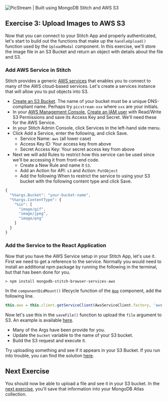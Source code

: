 ![PicStream | Built using MongoDB Stitch and AWS S3](../picstream_logo.png)

## Exercise 3: Upload Images to AWS S3

Now that you can connect to your Stitch App and properly authenticated, let's start to build out the functions that make up the `handleUpload()` function used by the `UploadModal` component. In this exercise, we'll store the image file in an S3 Bucket and return an object with details about the file and S3.

### Add AWS Service in Stitch

Stitch provides a generic [AWS services](https://docs.mongodb.com/stitch/services/aws/) that enables you to connect to many of the AWS cloud-based services. Let's create a services instance that will allow you to put objects into S3.

- [Create an S3 Bucket](https://docs.aws.amazon.com/AmazonS3/latest/gsg/CreatingABucket.html). The name of your bucket must be a unique DNS-compliant name. Perhaps try `picstream-xxx` where `xxx` are your initials.
- In your [AWS Management Console](https://console.aws.amazon.com), [Create an IAM user](https://docs.aws.amazon.com/IAM/latest/UserGuide/best-practices.html#create-iam-users) with Read/Write S3 Permissions and save its Access Key and Secret. We'll need these for the AWS Service.
- In your Stitch Admin Console, click Services in the left-hand side menu.
- Click Add a Service, enter the following, and click Save.
  - Service Name: `aws` (all lower case)
  - Access Key ID: Your access key from above
  - Secret Access Key: Your secret access key from above
- Next we will add Rules to restrict how this service can be used since we'll be accessing it from front-end code.
  - Create a New Rule and name it `S3`.
  - Add an Action for API: `s3` and Action: `PutObject`
  - Add the following When to restrict the service to using your S3 bucket with the following content type and click Save.

```javascript
{
  "%%args.Bucket": "your-bucket-name",
  "%%args.ContentType": {
    "%in": [
      "image/gif",
      "image/jpeg",
      "image/png"
    ]
  }
}
```

### Add the Service to the React Application

Now that you have the AWS Service setup in your Stitch App, let's use it. First we need to get a reference to the service. Normally you would need to install an additional npm package by running the following in the terminal, but that has been done for you.

```
> npm install mongodb-stitch-browser-services-aws
```

In the `componentDidMount()` lifecycle function of the [`App`][1] component, add the following line.

```javascript
this.aws = this.client.getServiceClient(AwsServiceClient.factory, 'aws')
```

Now let's use this in the `saveFile()` function to upload the `file` argument to S3. An example is available [here](https://docs.mongodb.com/stitch/services/aws/#calling-an-aws-service-from-the-sdks).

- Many of the Args have been provide for you.
- Update the `bucket` variable to the name of your S3 bucket.
- Build the S3 request and execute it.

Try uploading something and see if it appears in your S3 Bucket. If you run into trouble, you can find the solution [here](https://github.com/aydrian/workshop-picstream/blob/solution/src/App.js#L122).

## Next Exercise

You should now be able to upload a file and see it in your S3 bucket. In the [next exercise](./exercise_04.md), you'll save that information into your MongoDB Atlas collection.

[1]: ../../src/App.js

